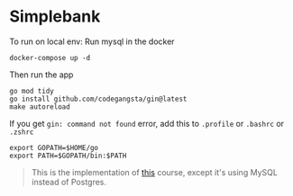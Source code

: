 # Simplebank

To run on local env:
Run mysql in the docker

    docker-compose up -d

Then run the app

    go mod tidy
    go install github.com/codegangsta/gin@latest
    make autoreload

If you get `gin: command not found` error, add this to `.profile` or `.bashrc` or `.zshrc`

    export GOPATH=$HOME/go
    export PATH=$GOPATH/bin:$PATH

> This is the implementation of [this](https://www.udemy.com/course/backend-master-class-golang-postgresql-kubernetes/) course, except it's using MySQL instead of Postgres.
